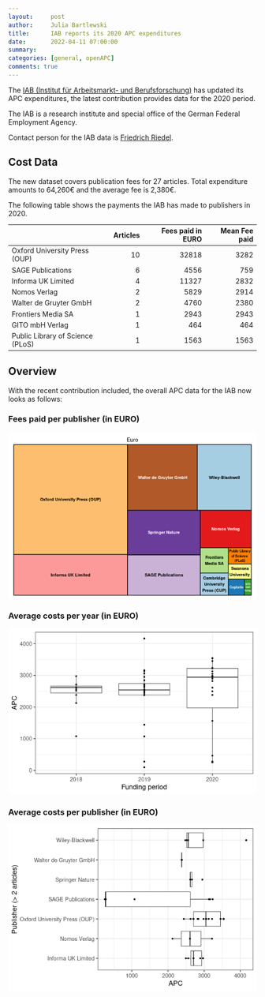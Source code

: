 ```yaml
---
layout:     post
author:     Julia Bartlewski
title:      IAB reports its 2020 APC expenditures
date:       2022-04-11 07:00:00
summary:    
categories: [general, openAPC]
comments: true
---
```





The [IAB (Institut für Arbeitsmarkt- und Berufsforschung)](http://www.iab.de/en) has updated its APC expenditures, the latest contribution provides data for the 2020 period.

The IAB is a research institute and special office of the German Federal Employment Agency.

Contact person for the IAB data is [Friedrich Riedel](mailto:Friedrich.Riedel2@iab.de).

## Cost Data



The new dataset covers publication fees for 27 articles. Total expenditure amounts to 64,260€ and the average fee is 2,380€.

The following table shows the payments the IAB has made to publishers in 2020.


|                                 | Articles| Fees paid in EURO| Mean Fee paid|
|:--------------------------------|--------:|-----------------:|-------------:|
|Oxford University Press (OUP)    |       10|             32818|          3282|
|SAGE Publications                |        6|              4556|           759|
|Informa UK Limited               |        4|             11327|          2832|
|Nomos Verlag                     |        2|              5829|          2914|
|Walter de Gruyter GmbH           |        2|              4760|          2380|
|Frontiers Media SA               |        1|              2943|          2943|
|GITO mbH Verlag                  |        1|               464|           464|
|Public Library of Science (PLoS) |        1|              1563|          1563|

## Overview

With the recent contribution included, the overall APC data for the IAB now looks as follows:

### Fees paid per publisher (in EURO)

![plot of chunk tree_iab_2022_04_11_full](/figure/tree_iab_2022_04_11_full-1.png)

###  Average costs per year (in EURO)

![plot of chunk box_iab_2022_04_11_year_full](/figure/box_iab_2022_04_11_year_full-1.png)

###  Average costs per publisher (in EURO)

![plot of chunk box_iab_2022_04_11_publisher_full](/figure/box_iab_2022_04_11_publisher_full-1.png)
